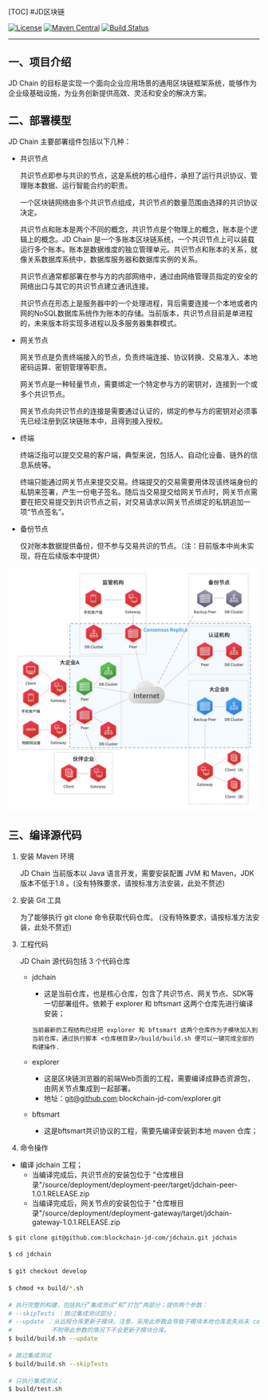 [TOC]
#JD区块链

[![License](https://img.shields.io/badge/license-Apache%202-4EB1BA.svg)](https://www.apache.org/licenses/LICENSE-2.0.html)
[![Maven Central](https://maven-badges.herokuapp.com/maven-central/com.jd.blockchain/sdk-pack/badge.svg)](https://maven-badges.herokuapp.com/maven-central/com.jd.blockchain/sdk-pack/)
[![Build Status](https://travis-ci.com/blockchain-jd-com/jdchain.svg?branch=master)](https://travis-ci.org/blockchain-jd-com/jdchain)



------------------------------------------------------------------------

## 一、项目介绍
JD Chain 的目标是实现一个面向企业应用场景的通用区块链框架系统，能够作为企业级基础设施，为业务创新提供高效、灵活和安全的解决方案。


## 二、部署模型

JD Chain 主要部署组件包括以下几种：

- 共识节点
    
    共识节点即参与共识的节点，这是系统的核心组件，承担了运行共识协议、管理账本数据、运行智能合约的职责。
    
    一个区块链网络由多个共识节点组成，共识节点的数量范围由选择的共识协议决定。

    共识节点和账本是两个不同的概念，共识节点是个物理上的概念，账本是个逻辑上的概念。JD Chain 是一个多账本区块链系统，一个共识节点上可以装载运行多个账本。账本是数据维度的独立管理单元。共识节点和账本的关系，就像关系数据库系统中，数据库服务器和数据库实例的关系。

    共识节点通常都部署在参与方的内部网络中，通过由网络管理员指定的安全的网络出口与其它的共识节点建立通讯连接。

    共识节点在形态上是服务器中的一个处理进程，背后需要连接一个本地或者内网的NoSQL数据库系统作为账本的存储。当前版本，共识节点目前是单进程的，未来版本将实现多进程以及多服务器集群模式。

- 网关节点

    网关节点是负责终端接入的节点，负责终端连接、协议转换、交易准入、本地密码运算、密钥管理等职责。

    网关节点是一种轻量节点，需要绑定一个特定参与方的密钥对，连接到一个或多个共识节点。

    网关节点向共识节点的连接是需要通过认证的，绑定的参与方的密钥对必须事先已经注册到区块链账本中，且得到接入授权。

- 终端

    终端泛指可以提交交易的客户端，典型来说，包括人、自动化设备、链外的信息系统等。

    终端只能通过网关节点来提交交易。终端提交的交易需要用体现该终端身份的私钥来签署，产生一份电子签名。随后当交易提交给网关节点时，网关节点需要在把交易提交到共识节点之前，对交易请求以网关节点绑定的私钥追加一项“节点签名”。


- 备份节点

    仅对账本数据提供备份，但不参与交易共识的节点。（注：目前版本中尚未实现，将在后续版本中提供）


![](docs/images/deployment.jpg)


## 三、编译源代码

 1. 安装 Maven 环境

    JD Chain 当前版本以 Java 语言开发，需要安装配置 JVM 和 Maven，JDK 版本不低于1.8 。(没有特殊要求，请按标准方法安装，此处不赘述)
 
 2. 安装 Git 工具
    
    为了能够执行 git clone 命令获取代码仓库。 (没有特殊要求，请按标准方法安装，此处不赘述)
 
 3. 工程代码

    JD Chain 源代码包括 3 个代码仓库

    - jdchain
        - 这是当前仓库，也是核心仓库，包含了共识节点、网关节点、SDK等一切部署组件。依赖于 explorer 和 bftsmart 这两个仓库先进行编译安装；

        `当前最新的工程结构已经把 explorer 和 bftsmart 这两个仓库作为子模块加入到当前仓库，通过执行脚本 <仓库根目录>/build/build.sh 便可以一键完成全部的构建操作.`
        
    - explorer
        - 这是区块链浏览器的前端Web页面的工程，需要编译成静态资源包，由网关节点集成到一起部署。
        - 地址：git@github.com:blockchain-jd-com/explorer.git

    - bftsmart
        - 这是bftsmart共识协议的工程，需要先编译安装到本地 maven 仓库；


4. 命令操作

- 编译 jdchain 工程；
    - 当编译完成后，共识节点的安装包位于 "仓库根目录"/source/deployment/deployment-peer/target/jdchain-peer-1.0.1.RELEASE.zip
    - 当编译完成后，网关节点的安装包位于 "仓库根目录"/source/deployment/deployment-gateway/target/jdchain-gateway-1.0.1.RELEASE.zip

```sh
$ git clone git@github.com:blockchain-jd-com/jdchain.git jdchain

$ cd jdchain

$ git checkout develop

$ chmod +x build/*.sh

# 执行完整的构建，包括执行”集成测试“和”打包“两部分；提供两个参数：
# --skipTests ：跳过集成测试部分； 
# --update ：从远程仓库更新子模块。注意，采用此参数会导致子模块本地仓库丢失尚未 commit 的代码。
#           不附带此参数的情况下不会更新子模块仓库。
$ build/build.sh --update

# 跳过集成测试
$ build/build.sh --skipTests

# 只执行集成测试；
$ build/test.sh
    
```
